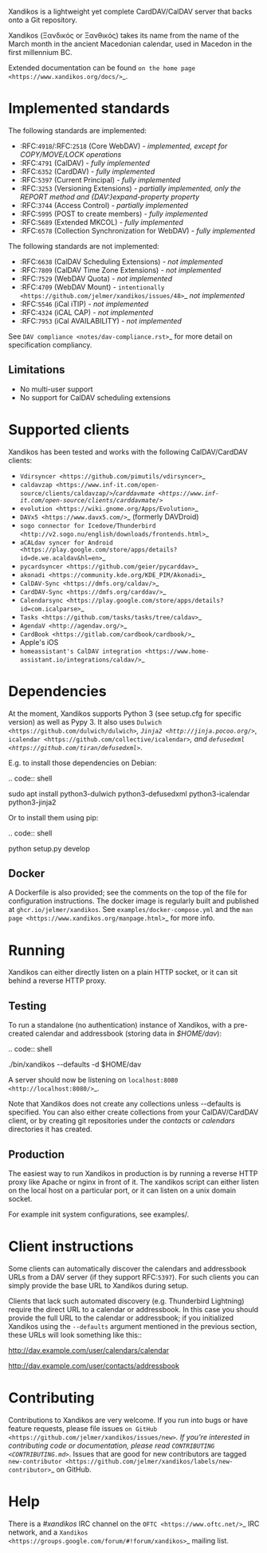 Xandikos is a lightweight yet complete CardDAV/CalDAV server that backs onto a Git repository.

Xandikos (Ξανδικός or Ξανθικός) takes its name from the name of the March month
in the ancient Macedonian calendar, used in Macedon in the first millennium BC.

Extended documentation can be found `on the home page <https://www.xandikos.org/docs/>`_.

Implemented standards
=====================

The following standards are implemented:

- :RFC:`4918`/:RFC:`2518` (Core WebDAV) - *implemented, except for COPY/MOVE/LOCK operations*
- :RFC:`4791` (CalDAV) - *fully implemented*
- :RFC:`6352` (CardDAV) - *fully implemented*
- :RFC:`5397` (Current Principal) - *fully implemented*
- :RFC:`3253` (Versioning Extensions) - *partially implemented, only the REPORT method and {DAV:}expand-property property*
- :RFC:`3744` (Access Control) - *partially implemented*
- :RFC:`5995` (POST to create members) - *fully implemented*
- :RFC:`5689` (Extended MKCOL) - *fully implemented*
- :RFC:`6578` (Collection Synchronization for WebDAV) - *fully implemented*

The following standards are not implemented:

- :RFC:`6638` (CalDAV Scheduling Extensions) - *not implemented*
- :RFC:`7809` (CalDAV Time Zone Extensions) - *not implemented*
- :RFC:`7529` (WebDAV Quota) - *not implemented*
- :RFC:`4709` (WebDAV Mount) - `intentionally <https://github.com/jelmer/xandikos/issues/48>`_ *not implemented*
- :RFC:`5546` (iCal iTIP) - *not implemented*
- :RFC:`4324` (iCAL CAP) - *not implemented*
- :RFC:`7953` (iCal AVAILABILITY) - *not implemented*

See `DAV compliance <notes/dav-compliance.rst>`_ for more detail on specification compliancy.

Limitations
-----------

- No multi-user support
- No support for CalDAV scheduling extensions

Supported clients
=================

Xandikos has been tested and works with the following CalDAV/CardDAV clients:

- `Vdirsyncer <https://github.com/pimutils/vdirsyncer>`_
- `caldavzap <https://www.inf-it.com/open-source/clients/caldavzap/>`_/`carddavmate <https://www.inf-it.com/open-source/clients/carddavmate/>`_
- `evolution <https://wiki.gnome.org/Apps/Evolution>`_
- `DAVx5 <https://www.davx5.com/>`_ (formerly DAVDroid)
- `sogo connector for Icedove/Thunderbird <http://v2.sogo.nu/english/downloads/frontends.html>`_
- `aCALdav syncer for Android <https://play.google.com/store/apps/details?id=de.we.acaldav&hl=en>`_
- `pycardsyncer <https://github.com/geier/pycarddav>`_
- `akonadi <https://community.kde.org/KDE_PIM/Akonadi>`_
- `CalDAV-Sync <https://dmfs.org/caldav/>`_
- `CardDAV-Sync <https://dmfs.org/carddav/>`_
- `Calendarsync <https://play.google.com/store/apps/details?id=com.icalparse>`_
- `Tasks <https://github.com/tasks/tasks/tree/caldav>`_
- `AgendaV <http://agendav.org/>`_
- `CardBook <https://gitlab.com/cardbook/cardbook/>`_
- Apple's iOS
- `homeassistant's CalDAV integration <https://www.home-assistant.io/integrations/caldav/>`_

Dependencies
============

At the moment, Xandikos supports Python 3 (see setup.cfg for specific version)
as well as Pypy 3. It also uses `Dulwich <https://github.com/dulwich/dulwich>`_,
`Jinja2 <http://jinja.pocoo.org/>`_,
`icalendar <https://github.com/collective/icalendar>`_, and
`defusedxml <https://github.com/tiran/defusedxml>`_.

E.g. to install those dependencies on Debian:

.. code:: shell

  sudo apt install python3-dulwich python3-defusedxml python3-icalendar python3-jinja2

Or to install them using pip:

.. code:: shell

  python setup.py develop

Docker
------

A Dockerfile is also provided; see the comments on the top of the file for
configuration instructions. The docker image is regularly built and
published at ``ghcr.io/jelmer/xandikos``. See 
``examples/docker-compose.yml`` and the 
`man page <https://www.xandikos.org/manpage.html>`_ for more info.

Running
=======

Xandikos can either directly listen on a plain HTTP socket, or it can sit
behind a reverse HTTP proxy.

Testing
-------

To run a standalone (no authentication) instance of Xandikos,
with a pre-created calendar and addressbook (storing data in *$HOME/dav*):

.. code:: shell

  ./bin/xandikos --defaults -d $HOME/dav

A server should now be listening on `localhost:8080 <http://localhost:8080/>`_.

Note that Xandikos does not create any collections unless --defaults is
specified. You can also either create collections from your CalDAV/CardDAV client,
or by creating git repositories under the *contacts* or *calendars* directories
it has created.

Production
----------

The easiest way to run Xandikos in production is by running a reverse HTTP proxy
like Apache or nginx in front of it.
The xandikos script can either listen on the local host on a particular port, or
it can listen on a unix domain socket.


For example init system configurations, see examples/.

Client instructions
===================

Some clients can automatically discover the calendars and addressbook URLs from
a DAV server (if they support RFC:`5397`). For such clients you can simply
provide the base URL to Xandikos during setup.

Clients that lack such automated discovery (e.g. Thunderbird Lightning) require
the direct URL to a calendar or addressbook. In this case you
should provide the full URL to the calendar or addressbook; if you initialized
Xandikos using the ``--defaults`` argument mentioned in the previous section,
these URLs will look something like this::

  http://dav.example.com/user/calendars/calendar

  http://dav.example.com/user/contacts/addressbook


Contributing
============

Contributions to Xandikos are very welcome. If you run into bugs or have
feature requests, please file issues `on GitHub
<https://github.com/jelmer/xandikos/issues/new>`_. If you're interested in
contributing code or documentation, please read `CONTRIBUTING
<CONTRIBUTING.md>`_. Issues that are good for new contributors are tagged
`new-contributor <https://github.com/jelmer/xandikos/labels/new-contributor>`_
on GitHub.

Help
====

There is a *#xandikos* IRC channel on the `OFTC <https://www.oftc.net/>`_
IRC network, and a `Xandikos <https://groups.google.com/forum/#!forum/xandikos>`_
mailing list.
